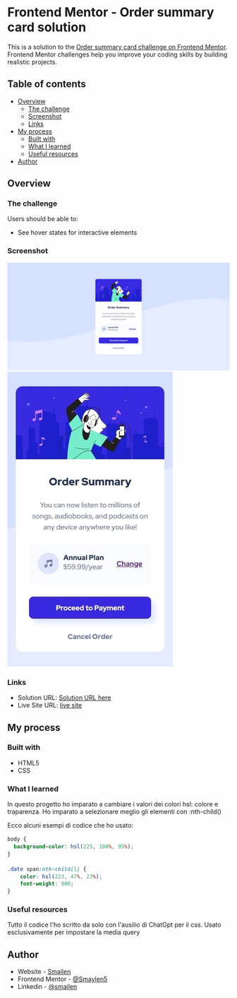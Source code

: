 # Frontend Mentor - Order summary card solution

This is a solution to the [Order summary card challenge on Frontend Mentor](https://www.frontendmentor.io/challenges/order-summary-component-QlPmajDUj). Frontend Mentor challenges help you improve your coding skills by building realistic projects. 

## Table of contents

- [Overview](#overview)
  - [The challenge](#the-challenge)
  - [Screenshot](#screenshot)
  - [Links](#links)
- [My process](#my-process)
  - [Built with](#built-with)
  - [What I learned](#what-i-learned)
  - [Useful resources](#useful-resources)
- [Author](#author)


## Overview

### The challenge

Users should be able to:

- See hover states for interactive elements

### Screenshot

![Desktop](./images/desktop.jpeg)
![Phone](./images/Phone.jpeg)

### Links

- Solution URL: [Solution URL here](https://github.com/Smailen5/Frontend-Mentor-Challenge/tree/main/order-summary-component-main-main)
- Live Site URL: [live site](https://smailen5.github.io/Frontend-Mentor-Challenge/order-summary-component-main-main/)

## My process

### Built with

- HTML5
- CSS


### What I learned

In questo progetto ho imparato a cambiare i valori dei colori hsl: colore e traparenza. Ho imparato a selezionare meglio gli elementi con :nth-child()

Ecco alcuni esempi di codice che ho usato:

```css
body {
  background-color: hsl(225, 100%, 95%);
}

.date span:nth-child(1) {
    color: hsl(223, 47%, 23%);
    font-weight: 900;
}
```


### Useful resources

Tutto il codice l'ho scritto da solo con l'ausilio di ChatGpt per il css. Usato esclusivamente per impostare la media query

## Author

- Website - [Smailen](https://github.com/Smailen5)
- Frontend Mentor - [@Smaylen5](https://www.frontendmentor.io/profile/Smailen5)
- Linkedin - [@smailen](https://www.linkedin.com/in/smailen-vargas/)

